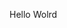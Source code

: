 Hello Wolrd





















































































































































































































































































































































































































































































































































































































































































































































































































































































































































































































































































































































































































































































































































































































































































































































































































































































































































































































































































































































































































































































































































































































































































































































































































